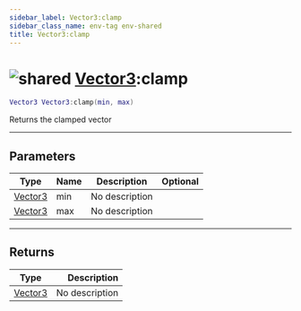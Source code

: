 ```yaml
---
sidebar_label: Vector3:clamp
sidebar_class_name: env-tag env-shared
title: Vector3:clamp
---
```


# <img src='/img/wiki/shared.png' alt='shared' classname='env-tag' /> [Vector3](../vector3/README.md):clamp

```lua
Vector3 Vector3:clamp(min, max)
```

Returns the clamped vector<br/>

-----------------
## Parameters

| Type   | Name | Description | Optional |
| ------ | ---- | ----------- | -------: |
| [Vector3](../vector3/README.md) | min | No description |   |
| [Vector3](../vector3/README.md) | max | No description |   |

-----------------
## Returns

| Type   | Description |
| ------ | ----------: |
| [Vector3](../vector3/README.md) | No description |
